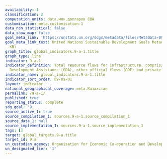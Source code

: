 ```yaml
---
availability: 1
classification: 2
computation_units: data.млн.долларов США
customisation: meta.customisation-1
data_non_statistical: false
data_show_map: false
goal_meta_link: 'https://unstats.un.org/sdgs/metadata/files/Metadata-09-0A-01.pdf '
goal_meta_link_text: United Nations Sustainable Development Goals Metadata (PDF 208
  KB)
graph_title: global_indicators.9-a-1.title
graph_type: line
indicator: 9.a.1
indicator_definition: Total resource flows for infrastructure, comprising Official
  Development Assistance (ODA), other official flows (OOF) and private flows
indicator_name: global_indicators.9-a-1.title
indicator_sort_order: 09-0a-01
layout: indicator
national_geographical_coverage: meta.Казахстан
permalink: /9-a-1/
published: true
reporting_status: complete
sdg_goal: '9'
source_active_1: true
source_compilation_1: sources.9-a-1.source_compilation_1
source_data_1: null
source_implementation_1: sources.9-a-1.source_implementation_1
tags: []
target: global_targets.9-a.title
target_id: 9.a
un_custodian_agency: Organisation for Economic Co-operation and Development (OECD)
un_designated_tier: '1'
---
```

